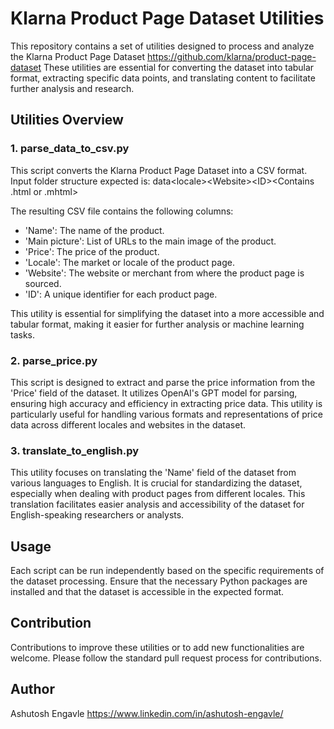 # Klarna Product Page Dataset Utilities

This repository contains a set of utilities designed to process and analyze the Klarna Product Page Dataset https://github.com/klarna/product-page-dataset 
These utilities are essential for converting the dataset into tabular format, extracting specific data points, 
and translating content to facilitate further analysis and research.

## Utilities Overview

### 1. parse_data_to_csv.py

This script converts the Klarna Product Page Dataset into a CSV format. 
Input folder structure expected is: data\<locale>\<Website>\<ID>\<Contains .html or .mhtml>

The resulting CSV file contains the following columns: 
- 'Name': The name of the product.
- 'Main picture': List of URLs to the main image of the product.
- 'Price': The price of the product.
- 'Locale': The market or locale of the product page.
- 'Website': The website or merchant from where the product page is sourced.
- 'ID': A unique identifier for each product page.

This utility is essential for simplifying the dataset into a more accessible and tabular format, 
making it easier for further analysis or machine learning tasks.


### 2. parse_price.py

This script is designed to extract and parse the price information from the 'Price' field of the dataset. 
It utilizes OpenAI's GPT model for parsing, ensuring high accuracy and efficiency in extracting price data. 
This utility is particularly useful for handling various formats and representations of price data 
across different locales and websites in the dataset.


### 3. translate_to_english.py

This utility focuses on translating the 'Name' field of the dataset from various languages to English. 
It is crucial for standardizing the dataset, especially when dealing with product pages from different locales. 
This translation facilitates easier analysis and accessibility of the dataset for English-speaking researchers or analysts.


## Usage

Each script can be run independently based on the specific requirements of the dataset processing. 
Ensure that the necessary Python packages are installed and that the dataset is accessible in the expected format.

## Contribution

Contributions to improve these utilities or to add new functionalities are welcome. 
Please follow the standard pull request process for contributions.

## Author
Ashutosh Engavle
https://www.linkedin.com/in/ashutosh-engavle/
